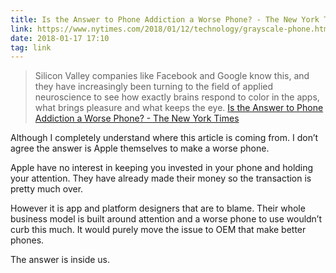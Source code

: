 ```yaml
---
title: Is the Answer to Phone Addiction a Worse Phone? - The New York Times
link: https://www.nytimes.com/2018/01/12/technology/grayscale-phone.html
date: 2018-01-17 17:10
tag: link
---
```

> Silicon Valley companies like Facebook and Google know this, and they have increasingly been turning to the field of applied neuroscience to see how exactly brains respond to color in the apps, what brings pleasure and what keeps the eye.
[Is the Answer to Phone Addiction a Worse Phone? - The New York Times](https://www.nytimes.com/2018/01/12/technology/grayscale-phone.html)

Although I completely understand where this article is coming from. I don’t agree the answer is Apple themselves to make a worse phone.

Apple have no interest in keeping you invested in your phone and holding your attention. They have already made their money so the transaction is pretty much over.

However it is app and platform designers that are to blame. Their whole business model is built around attention and a worse phone to use wouldn’t curb this much. It would purely move the issue to OEM that make better phones.

The answer is inside us.
